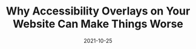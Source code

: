 ---
date: 2021-10-25
publisher: boiaorg
tags:
  - accessibility
  - meta
target_url: https://www.boia.org/blog/why-accessibility-overlays-on-your-website-can-make-things-worse
title: Why Accessibility Overlays on Your Website Can Make Things Worse
---